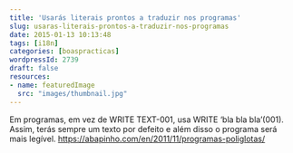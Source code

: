 ```yaml
---
title: 'Usarás literais prontos a traduzir nos programas'
slug: usaras-literais-prontos-a-traduzir-nos-programas
date: 2015-01-13 10:13:48
tags: [i18n]
categories: [boaspracticas]
wordpressId: 2739
draft: false
resources:
- name: featuredImage
  src: "images/thumbnail.jpg"
---
```

Em programas, em vez de WRITE TEXT-001, usa WRITE ‘bla bla bla’(001). Assim, terás sempre um texto por defeito e além disso o programa será mais legível.
https://abapinho.com/en/2011/11/programas-poliglotas/
